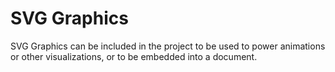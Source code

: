 # SVG Graphics

SVG Graphics can be included in the project to be used to power animations or other visualizations, or to be embedded into a document.
